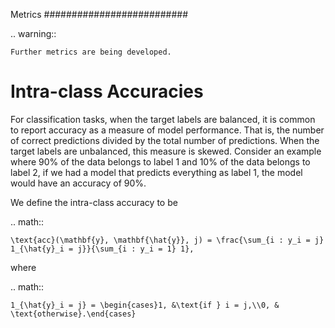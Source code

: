 Metrics
##########################

.. warning::

    Further metrics are being developed.

Intra-class Accuracies
======================

For classification tasks, when the target labels are balanced, it is common to report accuracy as a measure of model performance. That is, the number of correct predictions divided by the total number of predictions. When the target labels are unbalanced, this measure is skewed. Consider an example where 90% of the data belongs to label 1 and 10% of the data belongs to label 2, if we had a model that predicts everything as label 1, the model would have an accuracy of 90%.

We define the intra-class accuracy to be

.. math::

    \text{acc}(\mathbf{y}, \mathbf{\hat{y}}, j) = \frac{\sum_{i : y_i = j} 1_{\hat{y}_i = j}}{\sum_{i : y_i = 1} 1},

where

.. math::

    1_{\hat{y}_i = j} = \begin{cases}1, &\text{if } i = j,\\0, & \text{otherwise}.\end{cases}